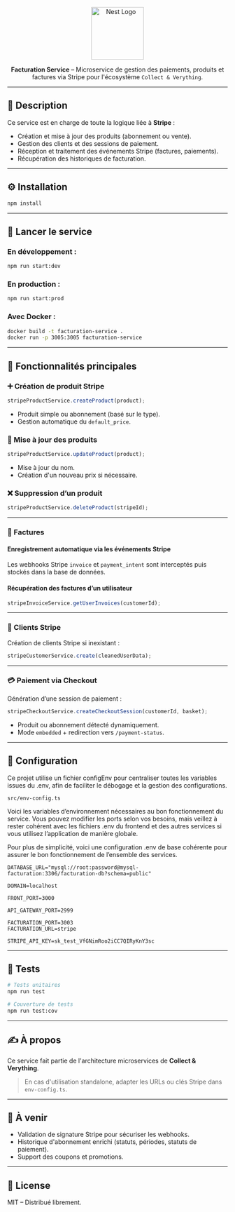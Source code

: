 <p align="center">
  <a href="http://nestjs.com/" target="blank">
    <img src="https://nestjs.com/img/logo-small.svg" width="120" alt="Nest Logo" />
  </a>
</p>

<p align="center">
  <strong>Facturation Service</strong> – Microservice de gestion des paiements, produits et factures via Stripe pour l'écosystème <code>Collect & Verything</code>.
</p>

---

## 🧾 Description

Ce service est en charge de toute la logique liée à **Stripe** :

- Création et mise à jour des produits (abonnement ou vente).
- Gestion des clients et des sessions de paiement.
- Réception et traitement des événements Stripe (factures, paiements).
- Récupération des historiques de facturation.

---

## ⚙️ Installation

```bash
npm install
```

---

## 🚀 Lancer le service

### En développement :

```bash
npm run start:dev
```

### En production :

```bash
npm run start:prod
```

### Avec Docker :

```bash
docker build -t facturation-service .
docker run -p 3005:3005 facturation-service
```

---

## 📁 Fonctionnalités principales

### ➕ Création de produit Stripe

```ts
stripeProductService.createProduct(product);
```

- Produit simple ou abonnement (basé sur le type).
- Gestion automatique du `default_price`.

### 🔄 Mise à jour des produits

```ts
stripeProductService.updateProduct(product);
```

- Mise à jour du nom.
- Création d'un nouveau prix si nécessaire.

### ❌ Suppression d’un produit

```ts
stripeProductService.deleteProduct(stripeId);
```

---

### 📑 Factures

#### Enregistrement automatique via les événements Stripe

Les webhooks Stripe `invoice` et `payment_intent` sont interceptés puis stockés dans la base de données.

#### Récupération des factures d’un utilisateur

```ts
stripeInvoiceService.getUserInvoices(customerId);
```

---

### 👤 Clients Stripe

Création de clients Stripe si inexistant :

```ts
stripeCustomerService.create(cleanedUserData);
```

---

### 💳 Paiement via Checkout

Génération d’une session de paiement :

```ts
stripeCheckoutService.createCheckoutSession(customerId, basket);
```

- Produit ou abonnement détecté dynamiquement.
- Mode `embedded` + redirection vers `/payment-status`.

---

## 🔐 Configuration

Ce projet utilise un fichier configEnv pour centraliser toutes les variables issues du .env, afin de faciliter le débogage et la gestion des configurations.

```
src/env-config.ts
```

Voici les variables d’environnement nécessaires au bon fonctionnement du service. Vous pouvez modifier les ports selon vos besoins, mais veillez à rester cohérent avec les fichiers .env du frontend et des autres services si vous utilisez l’application de manière globale.

Pour plus de simplicité, voici une configuration .env de base cohérente pour assurer le bon fonctionnement de l’ensemble des services.

```env
DATABASE_URL="mysql://root:password@mysql-facturation:3306/facturation-db?schema=public"

DOMAIN=localhost

FRONT_PORT=3000

API_GATEWAY_PORT=2999

FACTURATION_PORT=3003
FACTURATION_URL=stripe

STRIPE_API_KEY=sk_test_VfGNimRoo2iCC7QIRyKnY3sc
```

---

## 🧪 Tests

```bash
# Tests unitaires
npm run test

# Couverture de tests
npm run test:cov
```

---

## ✍️ À propos

Ce service fait partie de l'architecture microservices de **Collect & Verything**.

> En cas d'utilisation standalone, adapter les URLs ou clés Stripe dans `env-config.ts`.

---

## 🧠 À venir

- Validation de signature Stripe pour sécuriser les webhooks.
- Historique d'abonnement enrichi (statuts, périodes, statuts de paiement).
- Support des coupons et promotions.

---

## 📄 License

MIT – Distribué librement.
